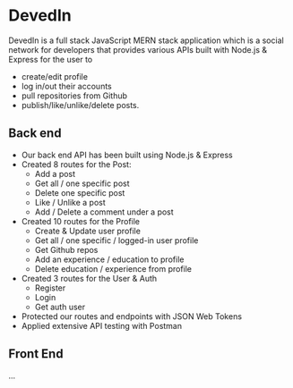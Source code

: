 # DevedIn

DevedIn is a full stack JavaScript MERN stack application which is a social network for developers that provides various APIs built with Node.js & Express for the user to

-   create/edit profile
-   log in/out their accounts
-   pull repositories from Github
-   publish/like/unlike/delete posts.

## Back end

-   Our back end API has been built using Node.js & Express
-   Created 8 routes for the Post:
    -   Add a post
    -   Get all / one specific post
    -   Delete one specific post
    -   Like / Unlike a post
    -   Add / Delete a comment under a post
-   Created 10 routes for the Profile
    -   Create & Update user profile
    -   Get all / one specific / logged-in user profile
    -   Get Github repos
    -   Add an experience / education to profile
    -   Delete education / experience from profile
-   Created 3 routes for the User & Auth
    -   Register
    -   Login
    -   Get auth user
-   Protected our routes and endpoints with JSON Web Tokens
-   Applied extensive API testing with Postman

## Front End

...

